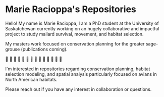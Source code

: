 # Marie Racioppa's Repositories 

Hello! My name is Marie Racioppa, I am a PhD student at the University of Saskatchewan currently working on an hugely collaborative and impactful project to study mallard survival, movement, and habitat selection. 

My masters work focused on conservation planning for the greater sage-grouse (publications coming). 

🦆 🦅 🦉 🦇 🐺 🐗 🐝 🦋 🐳 🦈 🦧 🦦 🦥 🦔 

I'm interested in repositories regarding conservation planning, habitat selection modeling, and spatial analysis particularly focused on avians in North American habitats.

Please reach out if you have any interest in collaboration or questions.

